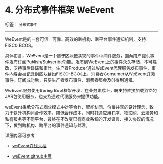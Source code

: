 #  4. 分布式事件框架 WeEvent
标签： ``分布式事件``

-------

WeEvent是的一套可信、可靠、高效的跨机构、跨平台事件通知机制，支持FISCO BCOS。

具体而言，WeEvent是一个基于区块链实现的事件中间件服务，面向用户提供事件发布订阅Publish/Subscribe功能。发布到WeEvent上的事件永久存储，不可篡改，支持事后跟踪和审计。生产者Producer通过WeEvent代理服务发布事件，事件内容会被记录到区块链如FISCO-BCOS上，消费者Consumer从WeEvent订阅事件。订阅成功后，只要生产者发布事件，消费者都会及时得到通知。

WeEvent服务使用Spring Boot框架开发，在业务集成上，既支持直接加载独立的JAR包使用服务，也支持通过代理服务来提供功能。

weEvent秉承分布式商业模式中对等合作、智能协同、价值共享的设计理念，致力于提升机构间合作效率，降低合作成本，同时打通应用程序、物联网、云服务和私有服务等不同平台，最终在不改变已有商业系统的开发语言、接入协议的情况下，做到跨机构、跨平台的事件通知与处理。

详细内容可参考

- [weEvent在线文档](https://weeventdoc.readthedocs.io/zh_CN/latest/index.html)

- [weEvent github主页](https://github.com/WeBankBlockchain/WeEvent)
